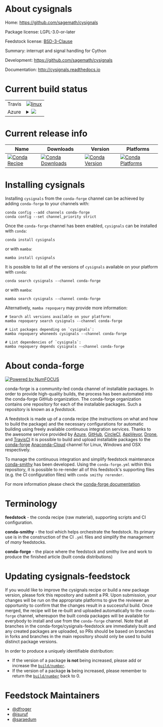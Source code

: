 About cysignals
===============

Home: https://github.com/sagemath/cysignals

Package license: LGPL-3.0-or-later

Feedstock license: [BSD-3-Clause](https://github.com/conda-forge/cysignals-feedstock/blob/main/LICENSE.txt)

Summary: interrupt and signal handling for Cython

Development: https://github.com/sagemath/cysignals

Documentation: http://cysignals.readthedocs.io

Current build status
====================


<table><tr>
    <td>Travis</td>
    <td>
      <a href="https://app.travis-ci.com/conda-forge/cysignals-feedstock">
        <img alt="linux" src="https://img.shields.io/travis/com/conda-forge/cysignals-feedstock/main.svg?label=Linux">
      </a>
    </td>
  </tr>
    
  <tr>
    <td>Azure</td>
    <td>
      <details>
        <summary>
          <a href="https://dev.azure.com/conda-forge/feedstock-builds/_build/latest?definitionId=215&branchName=main">
            <img src="https://dev.azure.com/conda-forge/feedstock-builds/_apis/build/status/cysignals-feedstock?branchName=main">
          </a>
        </summary>
        <table>
          <thead><tr><th>Variant</th><th>Status</th></tr></thead>
          <tbody><tr>
              <td>linux_64_python3.10.____cpython</td>
              <td>
                <a href="https://dev.azure.com/conda-forge/feedstock-builds/_build/latest?definitionId=215&branchName=main">
                  <img src="https://dev.azure.com/conda-forge/feedstock-builds/_apis/build/status/cysignals-feedstock?branchName=main&jobName=linux&configuration=linux%20linux_64_python3.10.____cpython" alt="variant">
                </a>
              </td>
            </tr><tr>
              <td>linux_64_python3.8.____cpython</td>
              <td>
                <a href="https://dev.azure.com/conda-forge/feedstock-builds/_build/latest?definitionId=215&branchName=main">
                  <img src="https://dev.azure.com/conda-forge/feedstock-builds/_apis/build/status/cysignals-feedstock?branchName=main&jobName=linux&configuration=linux%20linux_64_python3.8.____cpython" alt="variant">
                </a>
              </td>
            </tr><tr>
              <td>linux_64_python3.9.____cpython</td>
              <td>
                <a href="https://dev.azure.com/conda-forge/feedstock-builds/_build/latest?definitionId=215&branchName=main">
                  <img src="https://dev.azure.com/conda-forge/feedstock-builds/_apis/build/status/cysignals-feedstock?branchName=main&jobName=linux&configuration=linux%20linux_64_python3.9.____cpython" alt="variant">
                </a>
              </td>
            </tr><tr>
              <td>linux_aarch64_python3.10.____cpython</td>
              <td>
                <a href="https://dev.azure.com/conda-forge/feedstock-builds/_build/latest?definitionId=215&branchName=main">
                  <img src="https://dev.azure.com/conda-forge/feedstock-builds/_apis/build/status/cysignals-feedstock?branchName=main&jobName=linux&configuration=linux%20linux_aarch64_python3.10.____cpython" alt="variant">
                </a>
              </td>
            </tr><tr>
              <td>linux_aarch64_python3.8.____cpython</td>
              <td>
                <a href="https://dev.azure.com/conda-forge/feedstock-builds/_build/latest?definitionId=215&branchName=main">
                  <img src="https://dev.azure.com/conda-forge/feedstock-builds/_apis/build/status/cysignals-feedstock?branchName=main&jobName=linux&configuration=linux%20linux_aarch64_python3.8.____cpython" alt="variant">
                </a>
              </td>
            </tr><tr>
              <td>linux_aarch64_python3.9.____cpython</td>
              <td>
                <a href="https://dev.azure.com/conda-forge/feedstock-builds/_build/latest?definitionId=215&branchName=main">
                  <img src="https://dev.azure.com/conda-forge/feedstock-builds/_apis/build/status/cysignals-feedstock?branchName=main&jobName=linux&configuration=linux%20linux_aarch64_python3.9.____cpython" alt="variant">
                </a>
              </td>
            </tr><tr>
              <td>linux_ppc64le_python3.10.____cpython</td>
              <td>
                <a href="https://dev.azure.com/conda-forge/feedstock-builds/_build/latest?definitionId=215&branchName=main">
                  <img src="https://dev.azure.com/conda-forge/feedstock-builds/_apis/build/status/cysignals-feedstock?branchName=main&jobName=linux&configuration=linux%20linux_ppc64le_python3.10.____cpython" alt="variant">
                </a>
              </td>
            </tr><tr>
              <td>linux_ppc64le_python3.8.____cpython</td>
              <td>
                <a href="https://dev.azure.com/conda-forge/feedstock-builds/_build/latest?definitionId=215&branchName=main">
                  <img src="https://dev.azure.com/conda-forge/feedstock-builds/_apis/build/status/cysignals-feedstock?branchName=main&jobName=linux&configuration=linux%20linux_ppc64le_python3.8.____cpython" alt="variant">
                </a>
              </td>
            </tr><tr>
              <td>linux_ppc64le_python3.9.____cpython</td>
              <td>
                <a href="https://dev.azure.com/conda-forge/feedstock-builds/_build/latest?definitionId=215&branchName=main">
                  <img src="https://dev.azure.com/conda-forge/feedstock-builds/_apis/build/status/cysignals-feedstock?branchName=main&jobName=linux&configuration=linux%20linux_ppc64le_python3.9.____cpython" alt="variant">
                </a>
              </td>
            </tr><tr>
              <td>osx_64_python3.10.____cpython</td>
              <td>
                <a href="https://dev.azure.com/conda-forge/feedstock-builds/_build/latest?definitionId=215&branchName=main">
                  <img src="https://dev.azure.com/conda-forge/feedstock-builds/_apis/build/status/cysignals-feedstock?branchName=main&jobName=osx&configuration=osx%20osx_64_python3.10.____cpython" alt="variant">
                </a>
              </td>
            </tr><tr>
              <td>osx_64_python3.8.____cpython</td>
              <td>
                <a href="https://dev.azure.com/conda-forge/feedstock-builds/_build/latest?definitionId=215&branchName=main">
                  <img src="https://dev.azure.com/conda-forge/feedstock-builds/_apis/build/status/cysignals-feedstock?branchName=main&jobName=osx&configuration=osx%20osx_64_python3.8.____cpython" alt="variant">
                </a>
              </td>
            </tr><tr>
              <td>osx_64_python3.9.____cpython</td>
              <td>
                <a href="https://dev.azure.com/conda-forge/feedstock-builds/_build/latest?definitionId=215&branchName=main">
                  <img src="https://dev.azure.com/conda-forge/feedstock-builds/_apis/build/status/cysignals-feedstock?branchName=main&jobName=osx&configuration=osx%20osx_64_python3.9.____cpython" alt="variant">
                </a>
              </td>
            </tr><tr>
              <td>osx_arm64_python3.10.____cpython</td>
              <td>
                <a href="https://dev.azure.com/conda-forge/feedstock-builds/_build/latest?definitionId=215&branchName=main">
                  <img src="https://dev.azure.com/conda-forge/feedstock-builds/_apis/build/status/cysignals-feedstock?branchName=main&jobName=osx&configuration=osx%20osx_arm64_python3.10.____cpython" alt="variant">
                </a>
              </td>
            </tr><tr>
              <td>osx_arm64_python3.8.____cpython</td>
              <td>
                <a href="https://dev.azure.com/conda-forge/feedstock-builds/_build/latest?definitionId=215&branchName=main">
                  <img src="https://dev.azure.com/conda-forge/feedstock-builds/_apis/build/status/cysignals-feedstock?branchName=main&jobName=osx&configuration=osx%20osx_arm64_python3.8.____cpython" alt="variant">
                </a>
              </td>
            </tr><tr>
              <td>osx_arm64_python3.9.____cpython</td>
              <td>
                <a href="https://dev.azure.com/conda-forge/feedstock-builds/_build/latest?definitionId=215&branchName=main">
                  <img src="https://dev.azure.com/conda-forge/feedstock-builds/_apis/build/status/cysignals-feedstock?branchName=main&jobName=osx&configuration=osx%20osx_arm64_python3.9.____cpython" alt="variant">
                </a>
              </td>
            </tr>
          </tbody>
        </table>
      </details>
    </td>
  </tr>
</table>

Current release info
====================

| Name | Downloads | Version | Platforms |
| --- | --- | --- | --- |
| [![Conda Recipe](https://img.shields.io/badge/recipe-cysignals-green.svg)](https://anaconda.org/conda-forge/cysignals) | [![Conda Downloads](https://img.shields.io/conda/dn/conda-forge/cysignals.svg)](https://anaconda.org/conda-forge/cysignals) | [![Conda Version](https://img.shields.io/conda/vn/conda-forge/cysignals.svg)](https://anaconda.org/conda-forge/cysignals) | [![Conda Platforms](https://img.shields.io/conda/pn/conda-forge/cysignals.svg)](https://anaconda.org/conda-forge/cysignals) |

Installing cysignals
====================

Installing `cysignals` from the `conda-forge` channel can be achieved by adding `conda-forge` to your channels with:

```
conda config --add channels conda-forge
conda config --set channel_priority strict
```

Once the `conda-forge` channel has been enabled, `cysignals` can be installed with `conda`:

```
conda install cysignals
```

or with `mamba`:

```
mamba install cysignals
```

It is possible to list all of the versions of `cysignals` available on your platform with `conda`:

```
conda search cysignals --channel conda-forge
```

or with `mamba`:

```
mamba search cysignals --channel conda-forge
```

Alternatively, `mamba repoquery` may provide more information:

```
# Search all versions available on your platform:
mamba repoquery search cysignals --channel conda-forge

# List packages depending on `cysignals`:
mamba repoquery whoneeds cysignals --channel conda-forge

# List dependencies of `cysignals`:
mamba repoquery depends cysignals --channel conda-forge
```


About conda-forge
=================

[![Powered by
NumFOCUS](https://img.shields.io/badge/powered%20by-NumFOCUS-orange.svg?style=flat&colorA=E1523D&colorB=007D8A)](https://numfocus.org)

conda-forge is a community-led conda channel of installable packages.
In order to provide high-quality builds, the process has been automated into the
conda-forge GitHub organization. The conda-forge organization contains one repository
for each of the installable packages. Such a repository is known as a *feedstock*.

A feedstock is made up of a conda recipe (the instructions on what and how to build
the package) and the necessary configurations for automatic building using freely
available continuous integration services. Thanks to the awesome service provided by
[Azure](https://azure.microsoft.com/en-us/services/devops/), [GitHub](https://github.com/),
[CircleCI](https://circleci.com/), [AppVeyor](https://www.appveyor.com/),
[Drone](https://cloud.drone.io/welcome), and [TravisCI](https://travis-ci.com/)
it is possible to build and upload installable packages to the
[conda-forge](https://anaconda.org/conda-forge) [Anaconda-Cloud](https://anaconda.org/)
channel for Linux, Windows and OSX respectively.

To manage the continuous integration and simplify feedstock maintenance
[conda-smithy](https://github.com/conda-forge/conda-smithy) has been developed.
Using the ``conda-forge.yml`` within this repository, it is possible to re-render all of
this feedstock's supporting files (e.g. the CI configuration files) with ``conda smithy rerender``.

For more information please check the [conda-forge documentation](https://conda-forge.org/docs/).

Terminology
===========

**feedstock** - the conda recipe (raw material), supporting scripts and CI configuration.

**conda-smithy** - the tool which helps orchestrate the feedstock.
                   Its primary use is in the construction of the CI ``.yml`` files
                   and simplify the management of *many* feedstocks.

**conda-forge** - the place where the feedstock and smithy live and work to
                  produce the finished article (built conda distributions)


Updating cysignals-feedstock
============================

If you would like to improve the cysignals recipe or build a new
package version, please fork this repository and submit a PR. Upon submission,
your changes will be run on the appropriate platforms to give the reviewer an
opportunity to confirm that the changes result in a successful build. Once
merged, the recipe will be re-built and uploaded automatically to the
`conda-forge` channel, whereupon the built conda packages will be available for
everybody to install and use from the `conda-forge` channel.
Note that all branches in the conda-forge/cysignals-feedstock are
immediately built and any created packages are uploaded, so PRs should be based
on branches in forks and branches in the main repository should only be used to
build distinct package versions.

In order to produce a uniquely identifiable distribution:
 * If the version of a package **is not** being increased, please add or increase
   the [``build/number``](https://docs.conda.io/projects/conda-build/en/latest/resources/define-metadata.html#build-number-and-string).
 * If the version of a package **is** being increased, please remember to return
   the [``build/number``](https://docs.conda.io/projects/conda-build/en/latest/resources/define-metadata.html#build-number-and-string)
   back to 0.

Feedstock Maintainers
=====================

* [@dfroger](https://github.com/dfroger/)
* [@isuruf](https://github.com/isuruf/)
* [@saraedum](https://github.com/saraedum/)

